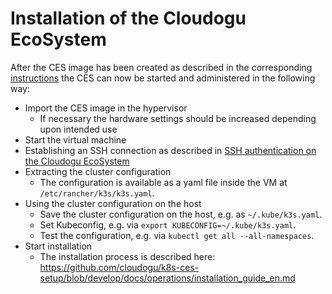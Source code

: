 # Installation of the Cloudogu EcoSystem

After the CES image has been created as described in the corresponding [instructions](../development/image_build_en.md)
the CES can now be started and administered in the following way:

- Import the CES image in the hypervisor
    - If necessary the hardware settings should be increased depending upon intended use
- Start the virtual machine
- Establishing an SSH connection as described
  in [SSH authentication on the Cloudogu EcoSystem](ssh_authentication_en.md)
- Extracting the cluster configuration
    - The configuration is available as a yaml file inside the VM at `/etc/rancher/k3s/k3s.yaml`.
- Using the cluster configuration on the host
    - Save the cluster configuration on the host, e.g. as `~/.kube/k3s.yaml`.
    - Set Kubeconfig, e.g. via `export KUBECONFIG=~/.kube/k3s.yaml`.
    - Test the configuration, e.g. via `kubectl get all --all-namespaces`.
- Start installation
    - The installation process is described
      here: https://github.com/cloudogu/k8s-ces-setup/blob/develop/docs/operations/installation_guide_en.md
